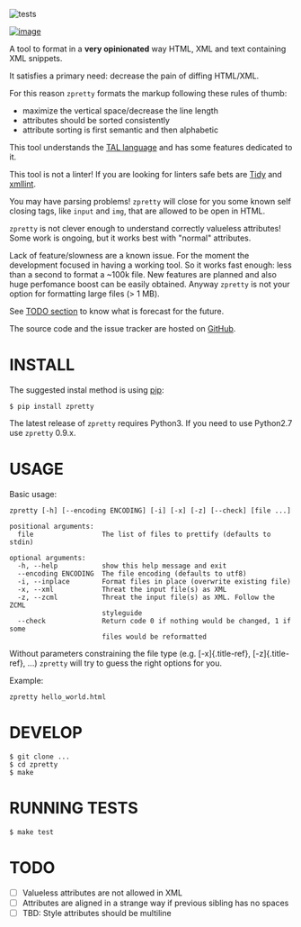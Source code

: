 ![tests](https://github.com/collective/zpretty/workflows/tests/badge.svg)

[![image](https://coveralls.io/repos/github/collective/zpretty/badge.svg?branch=master)](https://coveralls.io/github/collective/zpretty?branch=master)

A tool to format in a **very opinionated** way HTML, XML and text
containing XML snippets.

It satisfies a primary need: decrease the pain of diffing HTML/XML.

For this reason `zpretty` formats the markup following these rules of
thumb:

- maximize the vertical space/decrease the line length
- attributes should be sorted consistently
- attribute sorting is first semantic and then alphabetic

This tool understands the [TAL
language](https://en.wikipedia.org/wiki/Template_Attribute_Language) and
has some features dedicated to it.

This tool is not a linter! If you are looking for linters safe bets are
[Tidy](http://www.html-tidy.org/) and
[xmllint](http://xmlsoft.org/xmllint.html).

You may have parsing problems! `zpretty` will close for you some known
self closing tags, like `input` and `img`, that are allowed to be open
in HTML.

`zpretty` is not clever enough to understand correctly valueless
attributes! Some work is ongoing, but it works best with \"normal\"
attributes.

Lack of feature/slowness are a known issue. For the moment the
development focused in having a working tool. So it works fast enough:
less than a second to format a \~100k file. New features are planned and
also huge perfomance boost can be easily obtained. Anyway `zpretty` is
not your option for formatting large files (\> 1 MB).

See [TODO section](#todo_section) to know what is forecast for the
future.

The source code and the issue tracker are hosted on
[GitHub](https://github.com/collective/zpretty).

# INSTALL

The suggested instal method is using
[pip](https://pypi.python.org/pypi/pip/):

    $ pip install zpretty

The latest release of `zpretty` requires Python3. If you need to use
Python2.7 use `zpretty` 0.9.x.

# USAGE

Basic usage:

    zpretty [-h] [--encoding ENCODING] [-i] [-x] [-z] [--check] [file ...]

    positional arguments:
      file                 The list of files to prettify (defaults to stdin)

    optional arguments:
      -h, --help           show this help message and exit
      --encoding ENCODING  The file encoding (defaults to utf8)
      -i, --inplace        Format files in place (overwrite existing file)
      -x, --xml            Threat the input file(s) as XML
      -z, --zcml           Threat the input file(s) as XML. Follow the ZCML
                           styleguide
      --check              Return code 0 if nothing would be changed, 1 if some
                           files would be reformatted


Without parameters constraining the file type (e.g. [-x]{.title-ref},
[-z]{.title-ref}, \...) `zpretty` will try to guess the right options
for you.

Example:

    zpretty hello_world.html

# DEVELOP

    $ git clone ...
    $ cd zpretty
    $ make

# RUNNING TESTS

    $ make test

# TODO

- [ ] Valueless attributes are not allowed in XML
- [ ] Attributes are aligned in a strange way if previous sibling has no spaces
- [ ] TBD: Style attributes should be multiline
